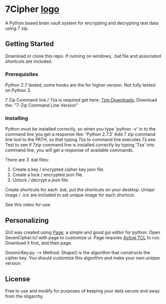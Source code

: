 # 7Cipher [logo](https://i.imgur.com/fwtU2Cv.png)
A Python based brain vault system for encrypting and decrypting text data using 7 zip.

## Getting Started
Download or clone this repo.  If running on windows, .bat file and associated shortcuts are included.

### Prerequisites

Python 2.7 tested, some hooks are the for higher version.  Not fully tested on Python 3.

7 Zip Command line / 7za is required get here: [7zip Downloads.](https://www.7-zip.org/download.html)
Download the: "7-Zip Command Line Version"

### Installing
Python must be installed correctly, so when you type 'python -v' in to the command line you get a response like: 'Python 2.7.3'
Add 7 zip command line tool to the PATH, so that typing 7za to command line executes 7z.exe.
Test to see if 7zip command line is installed correctly by typing '7za' into command line, you will get a response of available commands.

There are 3 .bat files:
  1. Create a key / encrypted cipher key json file.
  2. Create a lock / encrypted json file.
  3. Unlock / decrypt a json file.
  
  Create shortcuts for each .bat, put the shortcuts on your desktop.  Uniqur image / .ico are included to set unique image for each shortcut.

See this video for use:

## Personalizing
GUI was created using [Page](https://sourceforge.net/projects/page/), a simple and good gui editor for python. Open SevenCipher.tcl with page to customize ui.
Page requires [Active TCL](https://www.activestate.com/products/activetcl/) to run.  Download it first, and then page.

GnomicKey.py --> Method: Shape() is the algorithm that constructs the cipher key.  You should customize this algorithm and make your own unique version.

## License
Free to use and modify for purposes of keeping your data secure and away from the oligarchy.


